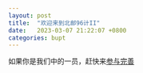```yaml
---
layout: post
title:  "欢迎来到北邮96计II"
date:   2023-03-07 21:22:07 +0800
categories: bupt
---
```

如果你是我们中的一员，赶快来[参与完善](https://github.com/rockyzh/bupt96)